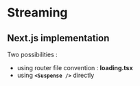 <!-- .slide: class="two-column with-code " -->

# Streaming

## Next.js implementation

Two possibilities :

- using router file convention : **loading.tsx**
- using **`<Suspense />`** directly
